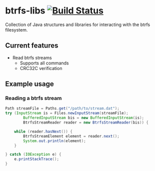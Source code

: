 # btrfs-libs [![Build Status](https://travis-ci.org/GMTA/btrfs-libs.svg?branch=master)](https://travis-ci.org/GMTA/btrfs-libs)

Collection of Java structures and libraries for interacting with the btrfs filesystem.

## Current features

* Read btrfs streams
  * Supports all commands
  * CRC32C verification

## Example usage

### Reading a btrfs stream

```java
Path streamFile = Paths.get("/path/to/stream.dat");
try (InputStream is = Files.newInputStream(streamFile);
        BufferedInputStream bis = new BufferedInputStream(is);
        BtrfsStreamReader reader = new BtrfsStreamReader(bis)) {

    while (reader.hasNext()) {
        BtrfsStreamElement element = reader.next();
        System.out.println(element);
    }

} catch (IOException e) {
    e.printStackTrace();
}
```
